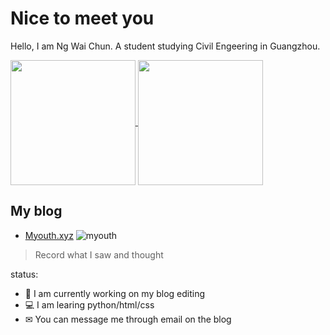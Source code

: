 # Nice to meet you
Hello, I am Ng Wai Chun. A student studying Civil Engeering in Guangzhou.

<a href="https://github.com/chalice-g">
  <img align='center'src="https://github-readme-stats.vercel.app/api?username=chalice-g&show_icons=true" height="200px" />
</a>
<a href="https://github.com/chalice-g">
  <img align="center" src="https://github-readme-stats.vercel.app/api/top-langs/?username=chalice-g" height="200px" />
</a>

## My blog
- [Myouth.xyz](Myouth.xyz)
![myouth](https://user-images.githubusercontent.com/68186151/200757766-1bbaaf17-175a-40b4-8ae9-f4ef7fd7235c.png)


> Record what I saw and thought

status:
- 🔭 I am currently working on my blog editing
- 💻 I am learing python/html/css
- ✉ You can message me through email on the blog
